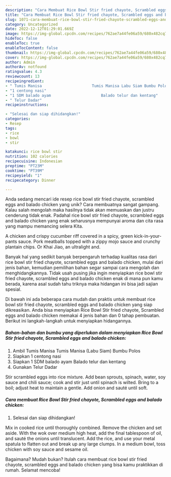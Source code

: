 ```yaml
---
description: "Cara Membuat Rice Bowl Stir fried chayote, Scrambled eggs and balado chicken yang Enak"
title: "Cara Membuat Rice Bowl Stir fried chayote, Scrambled eggs and balado chicken yang Enak"
slug: 1071-cara-membuat-rice-bowl-stir-fried-chayote-scrambled-eggs-and-balado-chicken-yang-enak
category: Uncategorized
date: 2022-12-12T01:29:01.669Z
image: https://img-global.cpcdn.com/recipes/762ae7a44fe06a59/680x482cq70/rice-bowl-stir-fried-chayote-scrambled-eggs-and-balado-chicken-foto-resep-utama.jpg
hideToc: false
enableToc: true
enableTocContent: false
thumbnail: https://img-global.cpcdn.com/recipes/762ae7a44fe06a59/680x482cq70/rice-bowl-stir-fried-chayote-scrambled-eggs-and-balado-chicken-foto-resep-utama.jpg
cover: https://img-global.cpcdn.com/recipes/762ae7a44fe06a59/680x482cq70/rice-bowl-stir-fried-chayote-scrambled-eggs-and-balado-chicken-foto-resep-utama.jpg
author: Admin
authorAv: notfound
ratingvalue: 4.3
reviewcount: 13
recipeingredient:
- " Tumis Manisa                      Tumis Manisa Labu Siam Bumbu Polos"
- "1 centong nasi"
- "1 SDM balado ayam                      Balado telur dan kentang"
- " Telur Dadar"
recipeinstructions:

- "Selesai dan siap dihidangkan!"
categories:
- Resep
tags:
- rice
- bowl
- stir

katakunci: rice bowl stir 
nutrition: 102 calories
recipecuisine: Indonesian
preptime: "PT23M"
cooktime: "PT39M"
recipeyield: "1"
recipecategory: Dinner

---
```





Anda sedang mencari ide resep rice bowl stir fried chayote, scrambled eggs and balado chicken yang unik? Cara membuatnya sangat gampang. Kalau salah mengolah maka hasilnya tidak akan memuaskan dan justru cenderung tidak enak. Padahal rice bowl stir fried chayote, scrambled eggs and balado chicken yang enak seharusnya mempunyai aroma dan cita rasa yang mampu memancing selera Kita.





A chicken and crispy cucumber riff covered in a spicy, green kick-in-your-pants sauce. Pork meatballs topped with a zippy mojo sauce and crunchy plantain chips. Or Khai Jiao, an ultralight and.

Banyak hal yang sedikit banyak berpengaruh terhadap kualitas rasa dari rice bowl stir fried chayote, scrambled eggs and balado chicken, mulai dari jenis bahan, kemudian pemilihan bahan segar sampai cara mengolah dan menghidangkannya. Tidak usah pusing jika ingin menyiapkan rice bowl stir fried chayote, scrambled eggs and balado chicken enak di mana pun kamu berada, karena asal sudah tahu triknya maka hidangan ini bisa jadi sajian spesial.






Di bawah ini ada beberapa cara mudah dan praktis untuk membuat rice bowl stir fried chayote, scrambled eggs and balado chicken yang siap dikreasikan. Anda bisa menyiapkan Rice Bowl Stir fried chayote, Scrambled eggs and balado chicken memakai 4 jenis bahan dan 0 tahap pembuatan. Berikut ini langkah-langkah untuk menyiapkan hidangannya.

<!--inarticleads1-->

##### Bahan-bahan dan bumbu yang diperlukan dalam menyiapkan Rice Bowl Stir fried chayote, Scrambled eggs and balado chicken:

1. Ambil  Tumis Manisa                      Tumis Manisa (Labu Siam) Bumbu Polos
1. Siapkan 1 centong nasi
1. Siapkan 1 SDM balado ayam                      Balado telur dan kentang
1. Gunakan  Telur Dadar


Stir scrambled eggs into rice mixture. Add bean sprouts, spinach, water, soy sauce and chili sauce; cook and stir just until spinach is wilted. Bring to a boil; adjust heat to maintain a gentle. Add onion and sauté until soft. 

<!--inarticleads2-->

##### Cara membuat Rice Bowl Stir fried chayote, Scrambled eggs and balado chicken:


1. Selesai dan siap dihidangkan!

Mix in cooked rice until thoroughly combined. Remove the chicken and set aside. With the wok over medium high heat, add the final tablespoon of oil, and sauté the onions until translucent. Add the rice, and use your metal spatula to flatten out and break up any large clumps. In a medium bowl, toss chicken with soy sauce and sesame oil. 

Bagaimana? Mudah bukan? Itulah cara membuat rice bowl stir fried chayote, scrambled eggs and balado chicken yang bisa kamu praktikkan di rumah. Selamat mencoba!
